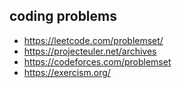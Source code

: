 ## coding problems

- https://leetcode.com/problemset/
- https://projecteuler.net/archives
- https://codeforces.com/problemset
- https://exercism.org/
